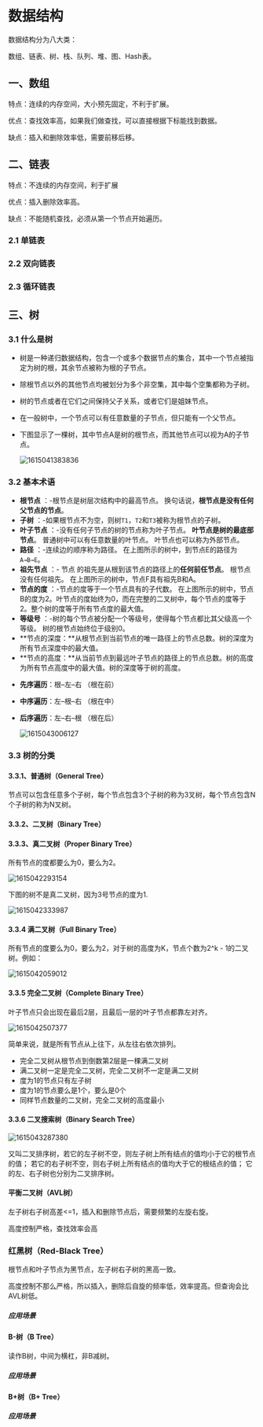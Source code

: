 # 数据结构

数据结构分为八大类：

数组、链表、树、栈、队列、堆、图、Hash表。

## 一、数组

特点：连续的内存空间，大小预先固定，不利于扩展。

优点：查找效率高，如果我们做查找，可以直接根据下标能找到数据。

缺点：插入和删除效率低，需要前移后移。



## 二、链表

特点：不连续的内存空间，利于扩展

优点：插入删除效率高。

缺点：不能随机查找，必须从第一个节点开始遍历。

### 2.1 单链表

### 2.2 双向链表

### 2.3 循环链表



## 三、树

### 3.1 什么是树

- 树是一种递归数据结构，包含一个或多个数据节点的集合，其中一个节点被指定为树的根，其余节点被称为根的子节点。

- 除根节点以外的其他节点均被划分为多个非空集，其中每个空集都称为子树。

- 树的节点或者在它们之间保持父子关系，或者它们是姐妹节点。

- 在一般树中，一个节点可以有任意数量的子节点，但只能有一个父节点。

- 下图显示了一棵树，其中节点A是树的根节点，而其他节点可以视为A的子节点。

  ![1615041383836](../images/1615041383836.png)

### 3.2 基本术语

- **根节点** ：-根节点是树层次结构中的最高节点。 换句话说，**根节点是没有任何父节点的节点**。
- **子树** ：-如果根节点不为空，则树`T1`，`T2`和`T3`被称为根节点的子树。
- **叶子节点** ：-没有任何子节点的树的节点称为叶子节点。 **叶节点是树的最底部节点**。 普通树中可以有任意数量的叶节点。 叶节点也可以称为外部节点。
- **路径** ：-连续边的顺序称为路径。 在上图所示的树中，到节点E的路径为`A→B→E`。
- **祖先节点** ：- 节点 的祖先是从根到该节点的路径上的**任何前任节点**。 根节点没有任何祖先。 在上图所示的树中，节点F具有祖先B和A。
- **节点的度** ：-节点的度等于一个节点具有的子代数。 在上图所示的树中，节点B的度为2。叶节点的度始终为0，而在完整的二叉树中，每个节点的度等于2。整个树的度等于所有节点度的最大值。
- **等级号** ：-树的每个节点被分配一个等级号，使得每个节点都比其父级高一个等级。 树的根节点始终位于级别0。
- **节点的深度：**从根节点到当前节点的唯一路径上的节点总数。树的深度为所有节点深度中的最大值。
- **节点的高度：**从当前节点到最远叶子节点的路径上的节点总数。树的高度为所有节点高度中的最大值。树的深度等于树的高度。

+ **先序遍历**：根–左–右 （根在前）

+ **中序遍历**：左–根–右 （根在中）

+ **后序遍历**：左–右–根 （根在后）

  ![1615043006127](../images/1615043006127.png)

### 3.3 树的分类

#### 3.3.1、普通树（General Tree）

节点可以包含任意多个子树，每个节点包含3个子树的称为3叉树，每个节点包含N个子树的称为N叉树。

#### 3.3.2、二叉树（Binary Tree）

#### 3.3.3、真二叉树（Proper Binary Tree）

所有节点的度都要么为0，要么为2。

![1615042293154](../images/1615042293154.png)

下图的树不是真二叉树，因为3号节点的度为1.

![1615042333987](../images/1615042333987.png)

#### 3.3.4 满二叉树（Full Binary Tree）

所有节点的度要么为0，要么为2，对于树的高度为K，节点个数为2^k - 1的二叉树。例如：

![1615042059012](../images/1615042059012.png)

#### 3.3.5 完全二叉树（Complete Binary Tree）

叶子节点只会出现在最后2层，且最后一层的叶子节点都靠左对齐。

![1615042507377](../images/1615042507377.png)

简单来说，就是所有节点从上往下，从左往右依次排列。

- 完全二叉树从根节点到倒数第2层是一棵满二叉树
- 满二叉树一定是完全二叉树，完全二叉树不一定是满二叉树
- 度为1的节点只有左子树
- 度为1的节点要么是1个，要么是0个
- 同样节点数量的二叉树，完全二叉树的高度最小

#### 3.3.6 二叉搜索树（Binary Search Tree）

![1615043287380](../images/1615043287380.png)

又叫二叉排序树，若它的左子树不空，则左子树上所有结点的值均小于它的根节点的值； 若它的右子树不空，则右子树上所有结点的值均大于它的根结点的值； 它的左、右子树也分别为二叉排序树。

#### 平衡二叉树（AVL树）

左子树右子树高差<=1，插入和删除节点后，需要频繁的左旋右旋。

高度控制严格，查找效率会高

### 红黑树（Red-Black Tree）

根节点和叶子节点为黑节点，左子树右子树的黑高一致。

高度控制不那么严格，所以插入，删除后自旋的频率低，效率提高。但查询会比AVL树低。

##### 应用场景

#### B-树（B Tree）

读作B树，中间为横杠，非B减树。

##### 应用场景

#### B+树（B+ Tree）

##### 应用场景